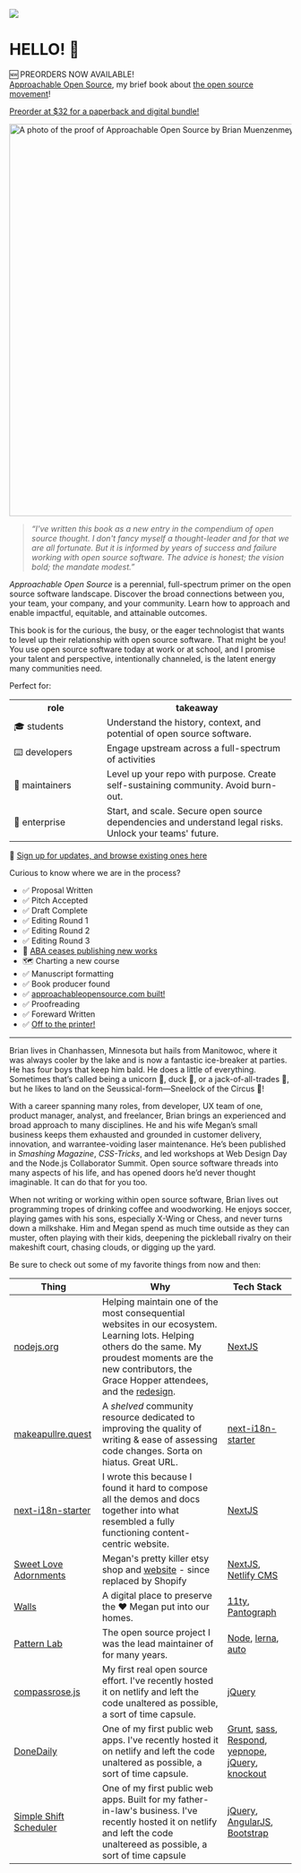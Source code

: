![](https://brianmuenzenmeyer.com/favicon-32x32.png) 

# HELLO! 👋

<p>
 🆕 PREORDERS NOW AVAILABLE!<br/>
 <a href="https://approachableopensource.com/" target="_blank">Approachable Open Source</a>, my brief book about <a href="https://brianmuenzenmeyer.com/hubs/opensource/" target="_blank">the open source movement</a>!<br/>
 </p>

<p>
  <a href="https://2b7cef-ac.myshopify.com/products/approachable-open-source-paperback-ebook-bundle" class="book__signup">Preorder at $32 for a paperback and digital bundle!</a>
</p>

<img src="https://brianmuenzenmeyer.com/img/aos-proof.jpg" alt="A photo of the proof of Approachable Open Source by Brian Muenzenmeyer" width="700"/>

> _“I've written this book as a new entry in the compendium of open source thought. I don't fancy myself a thought-leader and for that we are all fortunate. But it is informed by years of success and failure working with open source software. The advice is honest; the vision bold; the mandate modest.”_

<em>Approachable Open Source</em> is a perennial, full-spectrum primer on the open source software landscape. Discover the broad connections between you, your team, your company, and your community. Learn how to approach and enable impactful, equitable, and attainable outcomes.

This book is for the curious, the busy, or the eager technologist that wants to level up their relationship with open source software. That might be you! You use open source software today at work or at school, and I promise your talent and perspective, intentionally channeled, is the latent energy many communities need.

Perfect for:

<table>
  <tr>
    <th style="width: 150px;">role</th>
    <th>takeaway</th>
  </tr>
  <tr>
    <td>🎓 students</td>
    <td>Understand the history, context, and potential of open source software.</td>
  </tr>
  <tr>
    <td>⌨️ developers</td>
    <td>Engage upstream across a full-spectrum of activities</td>
  </tr>
  <tr>
    <td>🔧 maintainers</td>
    <td>Level up your repo with purpose. Create self-sustaining community. Avoid burn-out.</td>
  </tr>
  <tr>
    <td>💼 enterprise</td>
    <td>Start, and scale. Secure open source dependencies and understand legal risks. Unlock your teams' future.</td>
  </tr>
</table>

📗 [Sign up for updates, and browse existing ones here](https://brianmuenzenmeyer.com/book/)

Curious to know where we are in the process?

- ✅ Proposal Written
- ✅ Pitch Accepted
- ✅ Draft Complete
- ✅ Editing Round 1
- ✅ Editing Round 2
- ✅ Editing Round 3
- 🛑 [ABA ceases publishing new works](https://brianmuenzenmeyer.com/posts/2024-open-source-open-doors/)
- 🗺️ Charting a new course
- ✅ Manuscript formatting
- ✅ Book producer found
- ✅ <a href="https://approachableopensource.com">approachableopensource.com built!</a></li>
- ✅ Proofreading
- ✅ Foreward Written
- ✅ <a href="https://brianmuenzenmeyer.com/posts/2024-approachable-open-source/">Off to the printer!</a>

---

Brian lives in Chanhassen, Minnesota but hails from Manitowoc, where it was always cooler by the lake and is now a fantastic ice-breaker at parties. He has four boys that keep him bald. He does a little of everything. Sometimes that’s called being a unicorn 🦄, duck 🦆, or a jack-of-all-trades 🧰, but he likes to land on the Seussical-form—Sneelock of the Circus 🎪!

With a career spanning many roles, from developer, UX team of one, product manager, analyst, and freelancer, Brian brings an experienced and broad approach to many disciplines. He and his wife Megan’s small business keeps them exhausted and grounded in customer delivery, innovation, and warrantee-voiding laser maintenance. He’s been published in _Smashing Magazine_, _CSS-Tricks_, and led workshops at Web Design Day and the Node.js Collaborator Summit. Open source software threads into many aspects of his life, and has opened doors he’d never thought imaginable. It can do that for you too.

When not writing or working within open source software, Brian lives out programming tropes of drinking coffee and woodworking. He enjoys soccer, playing games with his sons, especially X-Wing or Chess, and never turns down a milkshake. Him and Megan spend as much time outside as they can muster, often playing with their kids, deepening the pickleball rivalry on their makeshift court, chasing clouds, or digging up the yard.

Be sure to check out some of my favorite things from now and then:

| Thing | Why | Tech Stack | 
| - | - | - |
| [nodejs.org](https://nodejs.org) | Helping maintain one of the most consequential websites in our ecosystem. Learning lots. Helping others do the same. My proudest moments are the new contributors, the Grace Hopper attendees, and the [redesign](https://nodejs.org/en/blog/announcements/diving-into-the-nodejs-website-redesign). | [NextJS](https://nextjs.org/) |
| [makeapullre.quest](https://www.makeapullre.quest/) | A _shelved_ community resource dedicated to improving the quality of writing & ease of assessing code changes. Sorta on hiatus. Great URL. | [next-i18n-starter](https://github.com/bmuenzenmeyer/next-i18n-starter) | 
| [next-i18n-starter](https://github.com/bmuenzenmeyer/next-i18n-starter) | I wrote this because I found it hard to compose all the demos and docs together into what resembled a fully functioning content-centric website. | [NextJS](https://nextjs.org/) | 
| [Sweet Love Adornments](https://sweetloveadornments.etsy.com) | Megan's pretty killer etsy shop and [website](https://www.sweetloveadornments.com/) - since replaced by Shopify | [NextJS](https://nextjs.org/), [Netlify CMS](https://www.netlifycms.org/) |
| [Walls](https://brianmuenzenmeyer.com/walls/) | A digital place to preserve the ❤️ Megan put into our homes. | [11ty](https://www.11ty.dev/), [Pantograph](https://github.com/bmuenzenmeyer/pantograph) | 
| [Pattern Lab](https://patternlab.io/) | The open source project I was the lead maintainer of for many years. | [Node](https://nodejs.org/en/), [lerna](https://lerna.js.org/), [auto](https://intuit.github.io/auto/) |
| [compassrose.js](https://compassrose.netlify.app/) | My first real open source effort. I've recently hosted it on netlify and left the code unaltered as possible, a sort of time capsule.  | [jQuery](https://jquery.com/) | 
| [DoneDaily](https://donedaily.netlify.app/) | One of my first public web apps. I've recently hosted it on netlify and left the code unaltered as possible, a sort of time capsule. | [Grunt](https://gruntjs.com/), [sass](https://sass-lang.com/), [Respond](https://github.com/scottjehl/Respond), [yepnope](https://github.com/SlexAxton/yepnope.js/), [jQuery](https://jquery.com/), [knockout](https://knockoutjs.com/) | 
| [Simple Shift Scheduler](https://simpleshiftscheduler.netlify.app/) | One of my first public web apps. Built for my father-in-law's business. I've recently hosted it on netlify and left the code unaltereed as possible, a sort of time capsule | [jQuery](https://jquery.com/), [AngularJS](https://angularjs.org/), [Bootstrap](https://getbootstrap.com/) |
